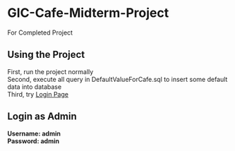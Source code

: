 # GIC-Cafe-Midterm-Project
For Completed Project

## Using the Project
First, run the project normally<br>
Second, execute all query in DefaultValueForCafe.sql to insert some default data into database<br>
Third, try [Login Page](http://localhost:8080/login)<br>

## Login as Admin
**Username: admin**<br>
**Password: admin**
